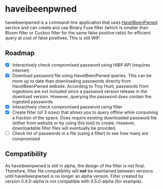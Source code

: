 # haveibeenpwned

haveibeenpwned is a command-line application that uses [HaveIBeenPwned](https://haveibeenpwned.com/) service and can create and use Binary Fuse filter (which is smaller than Bloom filter or Cuckoo filter for the same false positive ratio) for efficient query at cost of false positives. This is still WIP.

## Roadmap
- [x] Interactively check compromised password using HIBP API (requires internet)
- [x] Download password file using HaveIBeenPwned queries. This can be more up to date than downloading passwords directly from HaveIBeenPwned website. According to Troy Hunt, passwords from ingestions are not included since a password version release in the download version. However, querying the password does contain the ingested passwords
- [x] Interactively check compromised password using filter
- [x] Create filter (of 3 sizes) that allows you to query offline while consuming a fraction of the space. Does require existing downloaded password file (either from website or by using this tool) to create. However, downloadable filter files will eventually be provided.
- [ ] Check list of passwords in a file (using a filter) to see how many are compromised

## Compatibility
As haveibeenpwned is still in alpha, the design of the filter is not final.  Therefore, filter file compatibility will **not** be maintained between versions until haveibeenpwned is no longer an alpha version. Filter created by version 0.4.0-alpha is not compatible with 0.5.0-alpha (for example).